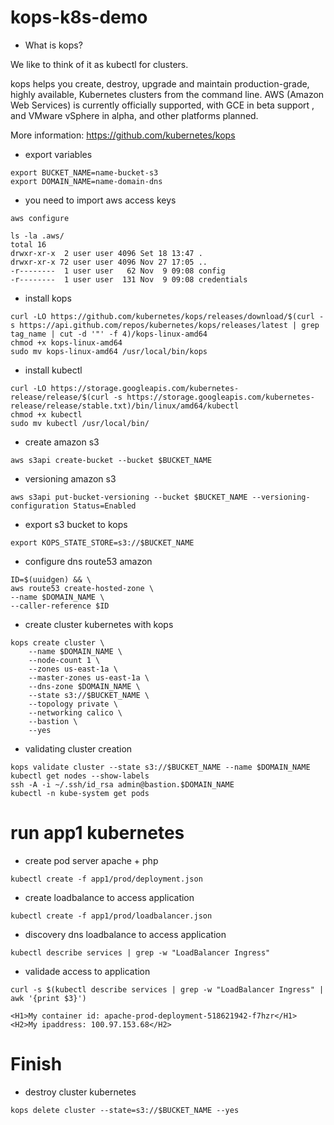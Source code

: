 # kops-k8s-demo

- What is kops?

We like to think of it as kubectl for clusters.

kops helps you create, destroy, upgrade and maintain production-grade, highly available, Kubernetes clusters from the command line. AWS (Amazon Web Services) is currently officially supported, with GCE in beta support , and VMware vSphere in alpha, and other platforms planned.

More information: https://github.com/kubernetes/kops

- export variables
```
export BUCKET_NAME=name-bucket-s3
export DOMAIN_NAME=name-domain-dns
```

- you need to import aws access keys
```
aws configure

ls -la .aws/
total 16
drwxr-xr-x  2 user user 4096 Set 18 13:47 .
drwxr-xr-x 72 user user 4096 Nov 27 17:05 ..
-r--------  1 user user   62 Nov  9 09:08 config
-r--------  1 user user  131 Nov  9 09:08 credentials
```

- install kops
```
curl -LO https://github.com/kubernetes/kops/releases/download/$(curl -s https://api.github.com/repos/kubernetes/kops/releases/latest | grep tag_name | cut -d '"' -f 4)/kops-linux-amd64
chmod +x kops-linux-amd64
sudo mv kops-linux-amd64 /usr/local/bin/kops
```

- install kubectl
```
curl -LO https://storage.googleapis.com/kubernetes-release/release/$(curl -s https://storage.googleapis.com/kubernetes-release/release/stable.txt)/bin/linux/amd64/kubectl
chmod +x kubectl
sudo mv kubectl /usr/local/bin/
```

- create amazon s3
```
aws s3api create-bucket --bucket $BUCKET_NAME
```

- versioning amazon s3
```
aws s3api put-bucket-versioning --bucket $BUCKET_NAME --versioning-configuration Status=Enabled
```

- export s3 bucket to kops
```
export KOPS_STATE_STORE=s3://$BUCKET_NAME
```

- configure dns route53 amazon
```
ID=$(uuidgen) && \
aws route53 create-hosted-zone \
--name $DOMAIN_NAME \
--caller-reference $ID
```

- create cluster kubernetes with kops
```
kops create cluster \
    --name $DOMAIN_NAME \
    --node-count 1 \
    --zones us-east-1a \
    --master-zones us-east-1a \
    --dns-zone $DOMAIN_NAME \
    --state s3://$BUCKET_NAME \
    --topology private \
    --networking calico \
    --bastion \
    --yes
```

- validating cluster creation
```
kops validate cluster --state s3://$BUCKET_NAME --name $DOMAIN_NAME
kubectl get nodes --show-labels
ssh -A -i ~/.ssh/id_rsa admin@bastion.$DOMAIN_NAME
kubectl -n kube-system get pods
```

# run app1 kubernetes

- create pod server apache + php
```
kubectl create -f app1/prod/deployment.json
```

- create loadbalance to access application
```
kubectl create -f app1/prod/loadbalancer.json
```

- discovery dns loadbalance to access application
```
kubectl describe services | grep -w "LoadBalancer Ingress"
```

- validade access to application
```
curl -s $(kubectl describe services | grep -w "LoadBalancer Ingress" | awk '{print $3}')

<H1>My container id: apache-prod-deployment-518621942-f7hzr</H1>
<H2>My ipaddress: 100.97.153.68</H2>

```

# Finish

- destroy cluster kubernetes
```
kops delete cluster --state=s3://$BUCKET_NAME --yes
```

